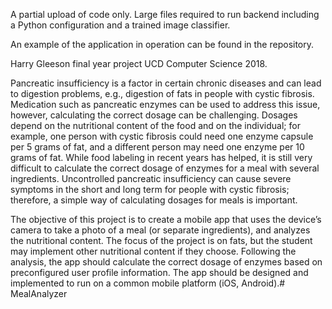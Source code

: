 A partial upload of code only. Large files required to run backend including a Python configuration and a trained image classifier.

An example of the application in operation can be found in the repository.

Harry Gleeson final year project UCD Computer Science 2018.

Pancreatic insufficiency is a factor in certain chronic diseases and can lead to digestion problems, e.g., digestion of fats in people with cystic fibrosis. Medication such as pancreatic enzymes can be used to address this issue, however, calculating the correct dosage can be challenging. Dosages depend on the nutritional content of the food and on the individual; for example, one person with cystic fibrosis could need one enzyme capsule per 5 grams of fat, and a different person may need one enzyme per 10 grams of fat. While food labeling in recent years has helped, it is still very difficult to calculate the correct dosage of enzymes for a meal with several ingredients. Uncontrolled pancreatic insufficiency can cause severe symptoms in the short and long term for people with cystic fibrosis; therefore, a simple way of calculating dosages for meals is important.

The objective of this project is to create a mobile app that uses the device’s camera to take a photo of a meal (or separate ingredients), and analyzes the nutritional content. The focus of the project is on fats, but the student may implement other nutritional content if they choose. Following the analysis, the app should calculate the correct dosage of enzymes based on preconfigured user profile information. The app should be designed and implemented to run on a common mobile platform (iOS, Android).# MealAnalyzer
